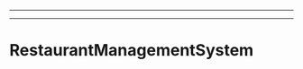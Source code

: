 --------------------------------------------------------
----------------------------------------------------------------------------------------------------
# RestaurantManagementSystem
